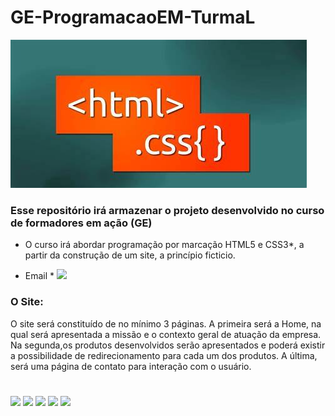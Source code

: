# GE-ProgramacaoEM-TurmaL

![exemplo](OIP.jpeg)

### Esse repositório irá armazenar o projeto desenvolvido no curso de formadores em ação (GE)

* O curso irá abordar programação por marcação  HTML5 e CSS3*, a partir da construção de um site, a princípio ficticio.

*  Email * [![](https://img.shields.io/badge/Gmail-D14836?style=for-the-badge&logo=gmail&logoColor=white)](rafaelcobo@gmail.com)

### O Site:

O site será constituído de no mínimo 3 páginas. A primeira será a Home, na qual será apresentada a missão e o contexto geral de atuação da empresa. Na segunda,os produtos desenvolvidos serão apresentados e poderá existir a possibilidade de redirecionamento para cada um dos produtos. A última, será uma página de contato para interação com o usuário.


# 
![](https://img.shields.io/badge/HTML5-E34F26?style=for-the-badge&logo=html5&logoColor=white)
![](https://img.shields.io/badge/CSS3-1572B6?style=for-the-badge&logo=css3&logoColor=white)
![](https://img.shields.io/badge/VSCode-0078D4?style=for-the-badge&logo=visual%20studio%20code&logoColor=white)
![](https://img.shields.io/badge/sublime_text-%23575757.svg?&style=for-the-badge&logo=sublime-text&logoColor=important)
![](https://img.shields.io/badge/Microsoft_Edge-0078D7?style=for-the-badge&logo=Microsoft-edge&logoColor=white)
